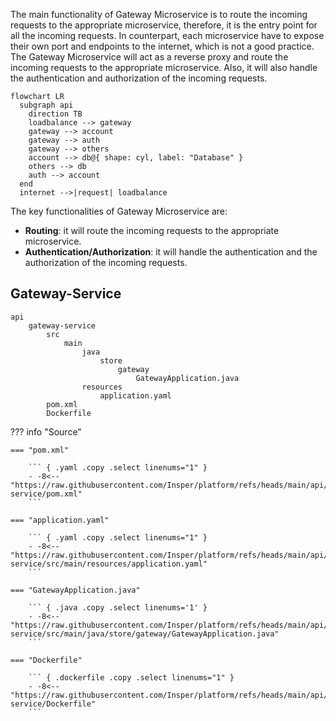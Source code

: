 
The main functionality of Gateway Microservice is to route the incoming requests to the appropriate microservice, therefore, it is the entry point for all the incoming requests. In counterpart, each microservice have to expose their own port and endpoints to the internet, which is not a good practice. The Gateway Microservice will act as a reverse proxy and route the incoming requests to the appropriate microservice. Also, it will also handle the authentication and authorization of the incoming requests.

``` mermaid
flowchart LR
  subgraph api
    direction TB
    loadbalance --> gateway
    gateway --> account
    gateway --> auth
    gateway --> others
    account --> db@{ shape: cyl, label: "Database" }
    others --> db
    auth --> account
  end
  internet -->|request| loadbalance
```

The key functionalities of Gateway Microservice are:

- **Routing**: it will route the incoming requests to the appropriate microservice.
- **Authentication/Authorization**: it will handle the authentication and the authorization of the incoming requests.


## Gateway-Service

``` tree
api
    gateway-service
        src
            main
                java
                    store
                        gateway
                            GatewayApplication.java
                resources
                    application.yaml
        pom.xml
        Dockerfile
```

??? info "Source"

    === "pom.xml"

        ``` { .yaml .copy .select linenums="1" }
        - -8<-- "https://raw.githubusercontent.com/Insper/platform/refs/heads/main/api/gateway-service/pom.xml"
        ```

    === "application.yaml"

        ``` { .yaml .copy .select linenums="1" }
        - -8<-- "https://raw.githubusercontent.com/Insper/platform/refs/heads/main/api/gateway-service/src/main/resources/application.yaml"
        ```

    === "GatewayApplication.java"

        ``` { .java .copy .select linenums='1' }
        - -8<-- "https://raw.githubusercontent.com/Insper/platform/refs/heads/main/api/gateway-service/src/main/java/store/gateway/GatewayApplication.java"
        ```

    === "Dockerfile"

        ``` { .dockerfile .copy .select linenums="1" }
        - -8<-- "https://raw.githubusercontent.com/Insper/platform/refs/heads/main/api/gateway-service/Dockerfile"
        ```
